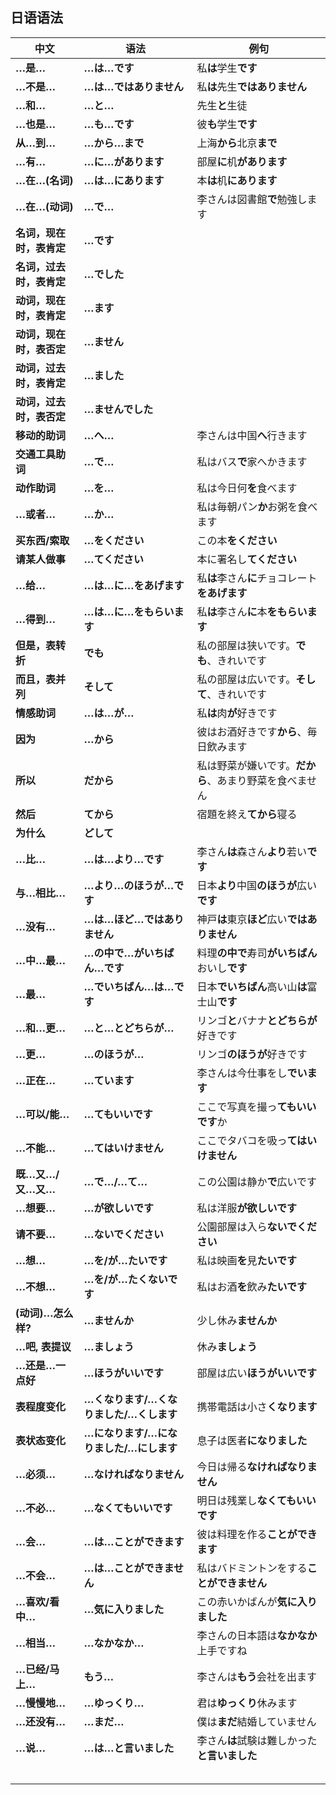 ## 日语语法

| 中文                     | 语法                                    | 例句                                                   |
| ------------------------ | --------------------------------------- | ------------------------------------------------------ |
| **…是…**                 | **…は…です**                            | 私**は**学生**です**                                   |
| **…不是…**               | **…は…ではありません**                  | 私**は**先生**ではありません**                         |
| **…和…**                 | **…と…**                                | 先生**と**生徒                                         |
| **…也是…**               | **…も…です**                            | 彼**も**学生**です**                                   |
| **从…到…**               | **…から…まで**                          | 上海**から**北京**まで**                               |
| **…有…**                 | **…に…があります**                      | 部屋**に**机**があります**                             |
| **…在…(名词)**           | **…は…にあります**                      | 本**は**机**にあります**                               |
| **…在…(动词)**           | **…で…**                                | 李さんは図書館**で**勉強します                         |
| **名词，现在时，表肯定** | **…です**                               |                                                        |
| **名词，过去时，表肯定** | **…でした**                             |                                                        |
| **动词，现在时，表肯定** | **…ます**                               |                                                        |
| **动词，现在时，表否定** | **…ません**                             |                                                        |
| **动词，过去时，表肯定** | **…ました**                             |                                                        |
| **动词，过去时，表否定** | **…ませんでした**                       |                                                        |
| **移动的助词**           | **…へ…**                                | 李さんは中国**へ**行きます                             |
| **交通工具助词**         | **…で…**                                | 私はバス**で**家へかきます                             |
| **动作助词**             | **…を…**                                | 私は今日何**を**食べます                               |
| **…或者…**               | **…か…**                                | 私は毎朝パン**か**お粥を食べます                       |
| **买东西/索取**          | **…をください**                         | この本**をください**                                   |
| **请某人做事**           | **…てください**                         | 本に署名し**てください**                               |
| **…给…**                 | **…は…に…をあげます**                   | 私**は**李さん**に**チョコレート**をあげます**         |
| **…得到…**               | **…は…に…をもらいます**                 | 私**は**李さん**に**本**をもらいます**                 |
| **但是，表转折**         | **でも**                                | 私の部屋は狭いです。**でも**、きれいです               |
| **而且，表并列**         | **そして**                              | 私の部屋は広いです。**そして**、きれいです             |
| **情感助词**             | **…は…が…**                             | 私**は**肉**が**好きです                               |
| **因为**                 | **…から**                               | 彼はお酒好きです**から**、毎日飲みます                 |
| **所以**                 | **だから**                              | 私は野菜が嫌いです。**だから**、あまり野菜を食べません |
| **然后**                 | **てから**                              | 宿題を終え**てから**寝る                               |
| **为什么**               | **どして**                              |                                                        |
| **…比…**                 | **…は…より…です**                       | 李さん**は**森さん**より**若い**です**                 |
| **与…相比…**             | **…より…のほうが…です**                 | 日本**より**中国**のほうが**広い**です**               |
| **…没有…**               | **…は…ほど…ではありません**             | 神戸**は**東京**ほど**広い**ではありません**           |
| **…中…最…**              | **…の中で…がいちばん…です**             | 料理**の中で**寿司**がいちばん**おいし**です**         |
| **…最…**                 | **…でいちばん…は…です**                 | 日本**でいちばん**高い山**は**富士山**です**           |
| **…和…更…**              | **…と…とどちらが…**                     | リンゴ**と**バナナ**とどちらが**好きです               |
| **…更…**                 | **…のほうが…**                          | リンゴ**のほうが**好きです                             |
| **…正在…**               | **…ています**                           | 李さんは今仕事をし**でいます**                         |
| **…可以/能…**            | **…てもいいです**                       | ここで写真を撮っ**てもいいです**か                     |
| **…不能…**               | **…てはいけません**                     | ここでタバコを吸っ**てはいけません**                   |
| **既…又…/又…又…**        | **…で…/…て…**                           | この公園は静か**で**広いです                           |
| **…想要…**               | **…が欲しいです**                       | 私は洋服**が欲しいです**                               |
| **请不要…**              | **…ないでください**                     | 公園部屋は入ら**ないでください**                       |
| **…想…**                 | **…を/が…たいです**                     | 私は映画**を**見**たいです**                           |
| **…不想…**               | **…を/が…たくないです**                 | 私はお酒**を**飲み**たいです**                         |
| **(动词)…怎么样?**       | **…ませんか**                           | 少し休み**ませんか**                                   |
| **…吧, 表提议**          | **…ましょう**                           | 休み**ましょう**                                       |
| **…还是…一点好**         | **…ほうがいいです**                     | 部屋は広い**ほうがいいです**                           |
| **表程度变化**           | **…くなります/…くなりました/…くします** | 携帯電話は小さ**くなります**                           |
| **表状态变化**           | **…になります/…になりました/…にします** | 息子は医者**になりました**                             |
| **…必须…**               | **…なければなりません**                 | 今日は帰る**なければなりません**                       |
| **…不必…**               | **…なくてもいいです**                   | 明日は残業し**なくてもいいです**                       |
| **…会…**                 | **…は…ことができます**                  | 彼は料理を作る**ことができます**                       |
| **…不会…**               | **…は…ことができません**                | 私はバドミントンをする**ことができません**             |
| **…喜欢/看中…**          | **…気に入りました**                     | この赤いかばんが**気に入りました**                     |
| **…相当…**               | **…なかなか…**                          | 李さんの日本語は**なかなか**上手ですね                 |
| **…已经/马上…**          | **もう…**                               | 李さんは**もう**会社を出ます                           |
| **…慢慢地…**             | **…ゆっくり…**                          | 君は**ゆっくり**休みます                               |
| **…还没有…**             | **…まだ…**                              | 僕は**まだ**結婚していません                           |
| **…说…**                 | **…は…と言いました**                    | 李さん**は**試験は難しかった**と言いました**           |
|                          |                                         |                                                        |
|                          |                                         |                                                        |
|                          |                                         |                                                        |
|                          |                                         |                                                        |
|                          |                                         |                                                        |

